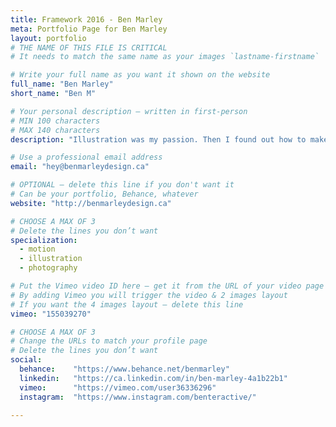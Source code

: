 ```yaml
---
title: Framework 2016 - Ben Marley
meta: Portfolio Page for Ben Marley
layout: portfolio
# THE NAME OF THIS FILE IS CRITICAL
# It needs to match the same name as your images `lastname-firstname`

# Write your full name as you want it shown on the website
full_name: "Ben Marley"
short_name: "Ben M"

# Your personal description — written in first-person
# MIN 100 characters
# MAX 140 characters
description: "Illustration was my passion. Then I found out how to make the illustrations move and it changed my whole outlook on the design world."

# Use a professional email address
email: "hey@benmarleydesign.ca"

# OPTIONAL — delete this line if you don't want it
# Can be your portfolio, Behance, whatever
website: "http://benmarleydesign.ca"

# CHOOSE A MAX OF 3
# Delete the lines you don’t want
specialization:
  - motion
  - illustration
  - photography

# Put the Vimeo video ID here — get it from the URL of your video page
# By adding Vimeo you will trigger the video & 2 images layout
# If you want the 4 images layout — delete this line
vimeo: "155039270"

# CHOOSE A MAX OF 3
# Change the URLs to match your profile page
# Delete the lines you don’t want
social:
  behance:    "https://www.behance.net/benmarley"
  linkedin:   "https://ca.linkedin.com/in/ben-marley-4a1b22b1"
  vimeo:      "https://vimeo.com/user36336296"
  instagram:  "https://www.instagram.com/benteractive/"

---
```

